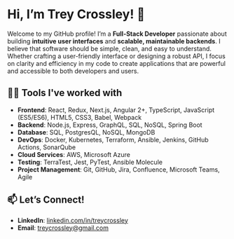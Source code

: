 # Hi, I’m Trey Crossley! 👋

Welcome to my GitHub profile! I’m a **Full-Stack Developer** passionate about building **intuitive user interfaces** and **scalable, maintainable backends**. I believe that software should be simple, clean, and easy to understand. Whether crafting a user-friendly interface or designing a robust API, I focus on clarity and efficiency in my code to create applications that are powerful and accessible to both developers and users.

## 👨‍💻 Tools I've worked with

- **Frontend**: React, Redux, Next.js, Angular 2+, TypeScript, JavaScript (ES5/ES6), HTML5, CSS3, Babel, Webpack
- **Backend**: Node.js, Express, GraphQL, SQL, NoSQL, Spring Boot
- **Database**: SQL, PostgresQL, NoSQL, MongoDB
- **DevOps**: Docker, Kubernetes, Terraform, Ansible, Jenkins, GitHub Actions, SonarQube
- **Cloud Services**: AWS, Microsoft Azure
- **Testing**: TerraTest, Jest, PyTest, Ansible Molecule
- **Project Management**: Git, GitHub, Jira, Confluence, Microsoft Teams, Agile

## 📫 Let’s Connect!

- **LinkedIn**: [linkedin.com/in/treycrossley](https://www.linkedin.com/in/treycrossley)
- **Email**: treycrossley@gmail.com
